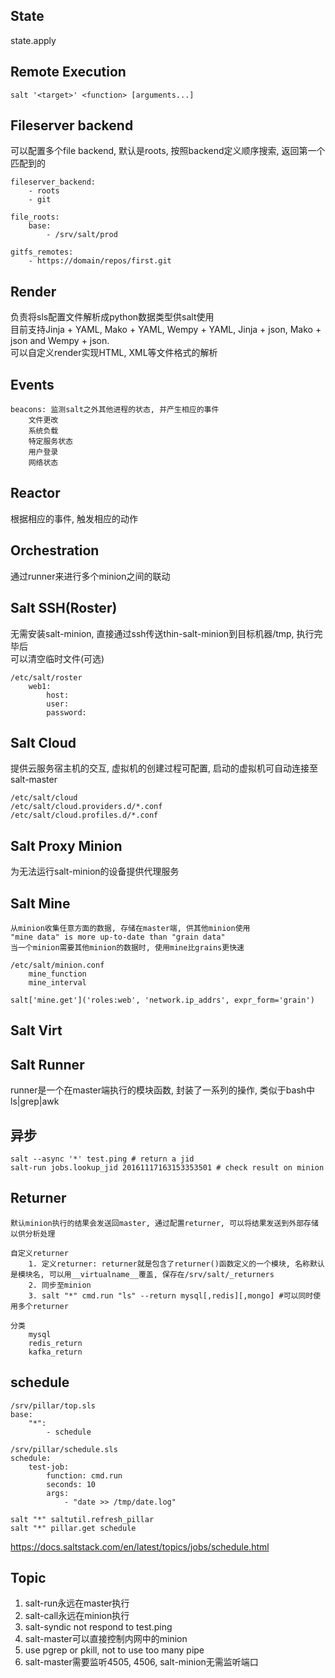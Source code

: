 ## State
state.apply
## Remote Execution
```
salt '<target>' <function> [arguments...]
```
## Fileserver backend
可以配置多个file backend, 默认是roots, 按照backend定义顺序搜索, 返回第一个匹配到的   
```
fileserver_backend:
    - roots
    - git

file_roots:
    base:
        - /srv/salt/prod

gitfs_remotes:
    - https://domain/repos/first.git
```

## Render
负责将sls配置文件解析成python数据类型供salt使用  
目前支持Jinja + YAML, Mako + YAML, Wempy + YAML, Jinja + json, Mako + json and Wempy + json.  
可以自定义render实现HTML, XML等文件格式的解析  

## Events
```
beacons: 监测salt之外其他进程的状态, 并产生相应的事件
    文件更改
    系统负载
    特定服务状态
    用户登录
    网络状态
```
## Reactor
根据相应的事件, 触发相应的动作

## Orchestration
通过runner来进行多个minion之间的联动  

## Salt SSH(Roster)
无需安装salt-minion, 直接通过ssh传送thin-salt-minion到目标机器/tmp, 执行完毕后  
可以清空临时文件(可选)  
   
```
/etc/salt/roster
    web1:
        host:
        user:
        password:
```
## Salt Cloud
提供云服务宿主机的交互, 虚拟机的创建过程可配置, 启动的虚拟机可自动连接至salt-master
```
/etc/salt/cloud
/etc/salt/cloud.providers.d/*.conf
/etc/salt/cloud.profiles.d/*.conf
```

## Salt Proxy Minion
为无法运行salt-minion的设备提供代理服务  

## Salt Mine
```
从minion收集任意方面的数据, 存储在master端, 供其他minion使用
"mine data" is more up-to-date than "grain data"
当一个minion需要其他minion的数据时, 使用mine比grains更快速

/etc/salt/minion.conf
    mine_function
    mine_interval

salt['mine.get']('roles:web', 'network.ip_addrs', expr_form='grain') 
```

## Salt Virt  

## Salt Runner
runner是一个在master端执行的模块函数, 封装了一系列的操作, 类似于bash中ls|grep|awk


## 异步
```
salt --async '*' test.ping # return a jid
salt-run jobs.lookup_jid 20161117163153353501 # check result on minion 
```

## Returner
```
默认minion执行的结果会发送回master, 通过配置returner, 可以将结果发送到外部存储以供分析处理

自定义returner
    1. 定义returner: returner就是包含了returner()函数定义的一个模块, 名称默认是模块名, 可以用__virtualname__覆盖, 保存在/srv/salt/_returners
    2. 同步至minion
    3. salt "*" cmd.run "ls" --return mysql[,redis][,mongo] #可以同时使用多个returner

分类
    mysql
    redis_return
    kafka_return
```

## schedule
```
/srv/pillar/top.sls
base:
    "*":
        - schedule

/srv/pillar/schedule.sls
schedule:
    test-job:
        function: cmd.run
        seconds: 10
        args:
            - "date >> /tmp/date.log" 

salt "*" saltutil.refresh_pillar
salt "*" pillar.get schedule

```
https://docs.saltstack.com/en/latest/topics/jobs/schedule.html

## Topic
1. salt-run永远在master执行
2. salt-call永远在minion执行
3. salt-syndic not respond to test.ping  
4. salt-master可以直接控制内网中的minion
5. use pgrep or pkill, not to use too many pipe  
6. salt-master需要监听4505, 4506, salt-minion无需监听端口

